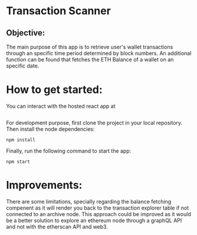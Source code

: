 # Transaction Scanner

## Objective:
The main purpose of this app is to retrieve user's wallet transactions through an specific time period determined by block numbers. An additional function can be found that fetches the ETH Balance of a wallet on an specific date.

# How to get started:

You can interact with the hosted react app at 

```{js}
```
For development purpose, first clone the project in your local repository.
Then install the node dependencies:

```{js}
npm install
```

Finally, run the following command to start the app: 

```{js}
npm start
```
# Improvements:
There are some limitations, specially regarding the balance fetching compenent as it will render you back to the transaction explorer table if not connected to an archive node.
This approach could be improved as it would be a better solution to explore an ethereum node through a graphQL API and not with the etherscan API and web3.


